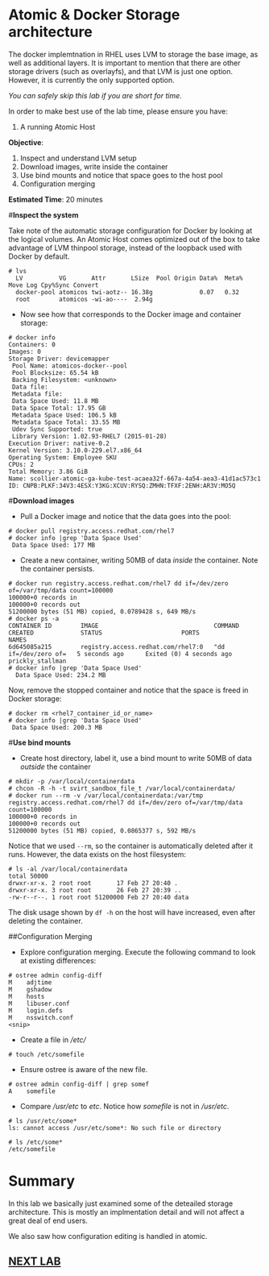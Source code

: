 # Atomic & Docker Storage architecture

The docker implemtnation in RHEL uses LVM to storage the base image, as well as
additional layers. It is important to mention that there are other storage
drivers (such as overlayfs), and that LVM is just one option. However, it is
currently the only supported option.

*You can safely skip this lab if you are short for time*. 
    
In order to make best use of the lab time, please ensure you have:

1. A running Atomic Host

**Objective**:

1. Inspect and understand LVM setup
2. Download images, write inside the container
3. Use bind mounts and notice that space goes to the host pool
4. Configuration merging

**Estimated Time**: 20 minutes

#**Inspect the system**

Take note of the automatic storage configuration for Docker by
  looking at the logical volumes. An Atomic Host comes optimized out
  of the box to take advantage of LVM thinpool storage, instead of
  the loopback used with Docker by default.

```
# lvs
  LV          VG       Attr       LSize  Pool Origin Data%  Meta%  Move Log Cpy%Sync Convert
  docker-pool atomicos twi-aotz-- 16.38g             0.07   0.32                            
  root        atomicos -wi-ao----  2.94g 
```

* Now see how that corresponds to the Docker image and container storage:

```
# docker info
Containers: 0
Images: 0
Storage Driver: devicemapper
 Pool Name: atomicos-docker--pool
 Pool Blocksize: 65.54 kB
 Backing Filesystem: <unknown>
 Data file:
 Metadata file:
 Data Space Used: 11.8 MB
 Data Space Total: 17.95 GB
 Metadata Space Used: 106.5 kB
 Metadata Space Total: 33.55 MB
 Udev Sync Supported: true
 Library Version: 1.02.93-RHEL7 (2015-01-28)
Execution Driver: native-0.2
Kernel Version: 3.10.0-229.el7.x86_64
Operating System: Employee SKU
CPUs: 2
Total Memory: 3.86 GiB
Name: scollier-atomic-ga-kube-test-acaea32f-667a-4a54-aea3-41d1ac573c1
ID: CNPB:PLKF:34V3:4ESX:Y3KG:XCUV:RYSQ:ZMHN:TFXF:2ENH:AR3V:MO5Q
```

#**Download images**
* Pull a Docker image and notice that the data goes into the pool:

```
# docker pull registry.access.redhat.com/rhel7
# docker info |grep 'Data Space Used'
 Data Space Used: 177 MB
```

* Create a new container, writing 50MB of data *inside* the container. Note the container persists.

```
# docker run registry.access.redhat.com/rhel7 dd if=/dev/zero of=/var/tmp/data count=100000
100000+0 records in
100000+0 records out
51200000 bytes (51 MB) copied, 0.0789428 s, 649 MB/s
# docker ps -a 
CONTAINER ID        IMAGE                                COMMAND                CREATED             STATUS                      PORTS               NAMES
6d645085a215        registry.access.redhat.com/rhel7:0   "dd if=/dev/zero of=   5 seconds ago      Exited (0) 4 seconds ago                       prickly_stallman  
# docker info |grep 'Data Space Used'
  Data Space Used: 234.2 MB
```

Now, remove the stopped container and notice that the space is freed in Docker storage:
```
# docker rm <rhel7_container_id_or_name>
# docker info |grep 'Data Space Used'
 Data Space Used: 200.3 MB
```

#**Use bind mounts**
* Create host directory, label it, use a bind mount to write 50MB of data *outside* the container

```
# mkdir -p /var/local/containerdata
# chcon -R -h -t svirt_sandbox_file_t /var/local/containerdata/
# docker run --rm -v /var/local/containerdata:/var/tmp registry.access.redhat.com/rhel7 dd if=/dev/zero of=/var/tmp/data count=100000
100000+0 records in
100000+0 records out
51200000 bytes (51 MB) copied, 0.0865377 s, 592 MB/s
```

Notice that we used `--rm`, so the container is automatically deleted after it runs. However, the data exists on the host filesystem:

```
# ls -al /var/local/containerdata
total 50000
drwxr-xr-x. 2 root root       17 Feb 27 20:40 .
drwxr-xr-x. 3 root root       26 Feb 27 20:39 ..
-rw-r--r--. 1 root root 51200000 Feb 27 20:40 data
```

The disk usage shown by `df -h` on the host will have increased, even after deleting the container.

##Configuration Merging

* Explore configuration merging. Execute the following command to look at existing differences:

```
# ostree admin config-diff
M    adjtime
M    gshadow
M    hosts
M    libuser.conf
M    login.defs
M    nsswitch.conf
<snip>
```

* Create a file in _/etc/_

```
# touch /etc/somefile
```

* Ensure ostree is aware of the new file.


```
# ostree admin config-diff | grep somef
A    somefile
```

* Compare _/usr/etc_ to _etc_. Notice how _somefile_ is not in _/usr/etc_.

```
# ls /usr/etc/some*
ls: cannot access /usr/etc/some*: No such file or directory
 
# ls /etc/some*
/etc/somefile
```

# Summary

In this lab we basically just examined some of the deteailed storage
architecture. This is mostly an implmentation detail and will not affect a
great deal of end users.

We also saw how configuration editing is handled in atomic. 

## [NEXT LAB](spcContainers.md)
